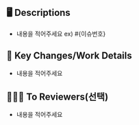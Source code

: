 ## 🖥️ Descriptions
 - 내용을 적어주세요 ex) #{이슈번호}

## 🔑 Key Changes/Work Details
 - 내용을 적어주세요

## 🧑🏻‍💻 To Reviewers(선택)
 - 내용을 적어주세요
